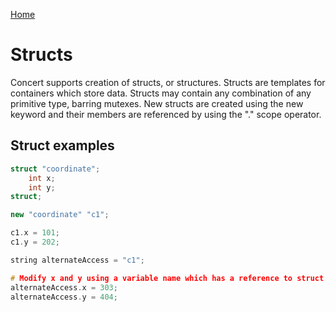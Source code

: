 [Home](https://puckowski.github.io/concert/)

# Structs

Concert supports creation of structs, or structures. Structs are templates for containers which store data. Structs may contain any combination of any primitive type, barring mutexes. New structs are created using the new keyword and their members are referenced by using the "." scope operator.

## Struct examples

```cpp
struct "coordinate";
	int x;
	int y;
struct;

new "coordinate" "c1";

c1.x = 101;
c1.y = 202;

string alternateAccess = "c1";

# Modify x and y using a variable name which has a reference to struct instance "c1"
alternateAccess.x = 303;
alternateAccess.y = 404;
```